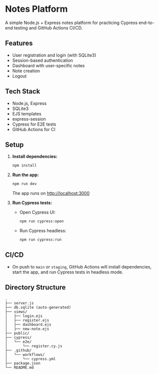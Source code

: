 # Notes Platform

A simple Node.js + Express notes platform for practicing Cypress end-to-end testing and GitHub Actions CI/CD.

## Features
- User registration and login (with SQLite3)
- Session-based authentication
- Dashboard with user-specific notes
- Note creation
- Logout

## Tech Stack
- Node.js, Express
- SQLite3
- EJS templates
- express-session
- Cypress for E2E tests
- GitHub Actions for CI

## Setup
1. **Install dependencies:**
   ```sh
   npm install
   ```
2. **Run the app:**
   ```sh
   npm run dev
   ```
   The app runs on [http://localhost:3000](http://localhost:3000)

3. **Run Cypress tests:**
   - Open Cypress UI:
     ```sh
     npm run cypress:open
     ```
   - Run Cypress headless:
     ```sh
     npm run cypress:run
     ```

## CI/CD
- On push to `main` or `staging`, GitHub Actions will install dependencies, start the app, and run Cypress tests in headless mode.

## Directory Structure
```
.
├── server.js
├── db.sqlite (auto-generated)
├── views/
│   ├── login.ejs
│   ├── register.ejs
│   ├── dashboard.ejs
│   ├── new-note.ejs
├── public/
├── cypress/
│   └── e2e/
│       └── register.cy.js
├── .github/
│   └── workflows/
│       └── cypress.yml
├── package.json
└── README.md
``` 